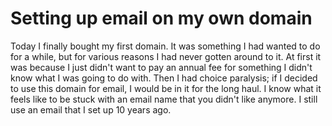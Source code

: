 Setting up email on my own domain
=================================

Today I finally bought my first domain.  It was something I had wanted to do for a while, but for various reasons I had never gotten around to it.  At first it was because I just didn't want to pay an annual fee for something I didn't know what I was going to do with.  Then I had choice paralysis; if I decided to use this domain for email, I would be in it for the long haul.  I know what it feels like to be stuck with an email name that you didn't like anymore.  I still use an email that I set up 10 years ago.  
